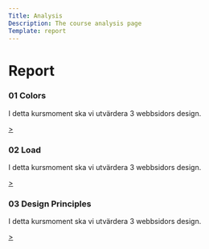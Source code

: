 ```yaml
---
Title: Analysis
Description: The course analysis page
Template: report
---
```


Report
==================
<div class="kmom-box card">
    <div class="card-title">
        <h3>01 Colors</h3>
    </div>
    <div class="card-text">
        <p>I detta kursmoment ska vi utvärdera 3 webbsidors design.</p>
        <a class="card-link" href="analysis/01_colors">&gt;</a>
    </div>
</div>
<div class="kmom-box card">
    <div class="card-title">
        <h3>02 Load</h3>
    </div>
    <div class="card-text">
        <p>I detta kursmoment ska vi utvärdera 3 webbsidors design.</p>
        <a class="card-link" href="analysis/02_load">&gt;</a>
    </div>
</div>

<div class="kmom-box card">
    <div class="card-title">
        <h3>03 Design Principles</h3>
    </div>
    <div class="card-text">
        <p>I detta kursmoment ska vi utvärdera 3 webbsidors design.</p>
        <a class="card-link" href="analysis/03_design_principles">&gt;</a>
    </div>
</div>
